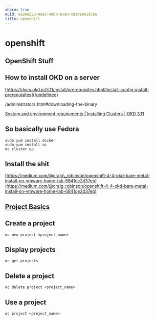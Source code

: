 ```yaml
---
share: true
uuid: e18ee223-9ae3-4ebb-83a0-c83de891d3aa
title: openshift
---
```

# openshift
OpenShift Stuff
---------------

How to install OKD on a server
------------------------------

[https://docs.okd.io/3.11/install/prerequisites.html#install-config-install-prerequisites](/undefined)

/administrators.html#downloading-the-binary

[System and environment requirements | Installing Clusters | OKD 3.11](https://docs.okd.io/3.11/install/prerequisites.html#install-config-install-prerequisites)


So basically use Fedora
-----------------------

    sudo yum install docker
    sudo yum install oc
    oc cluster up
    

Install the shit
----------------

[https://medium.com/@craig\_robinson/openshift-4-4-okd-bare-metal-install-on-vmware-home-lab-6841ce2d37eb](https://medium.com/@craig_robinson/openshift-4-4-okd-bare-metal-install-on-vmware-home-lab-6841ce2d37eb)

[Project Basics](https://docs.openshift.com/container-platform/4.5/applications/projects/working-with-projects.html)
--------------------------------------------------------------------------------------------------------------------

Create a project
----------------

`oc new-project <project_name>`

Display projects
----------------

`oc get projects`

Delete a project
----------------

`oc delete project <project_name>`

Use a project
-------------

`oc project <project_name>`